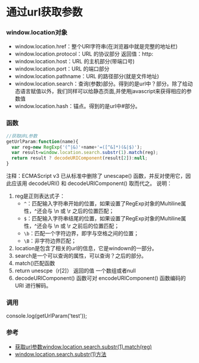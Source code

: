 # 通过url获取参数

### window.location对象

- window.location.href：整个URl字符串(在浏览器中就是完整的地址栏)
- window.location.protocol：URL 的协议部分   返回值：http:
- window.location.host：URL 的主机部分(带端口号)
- window.location.port：URL 的端口部分
- window.location.pathname：URL 的路径部分(就是文件地址)
- window.location.search：查询(参数)部分。得到的是url中？部分。除了给动态语言赋值以外，我们同样可以给静态页面,并使用javascript来获得相应的参数值
- window.location.hash：锚点。得到的是url中#部分。

### 函数

```javascript
//获取URL参数
getUrlParam:function(name){
  var reg=new RegExp('(^|&)'+name+'=([^&]*)(&|$)');
  var result=window.location.search.substr(1).match(reg);
  return result ? decodeURIComponent(result[2]):null;
}
```

注释：ECMAScript v3 已从标准中删除了 unescape() 函数，并反对使用它，因此应该用 decodeURI() 和 decodeURIComponent() 取而代之。
说明：

1. reg是正则表达式子：
   - `^`：匹配输入字符串开始的位置，如果设置了RegExp对象的Multiline属性，^还会与 \n 或 \r 之后的位置匹配；
   - `$`：匹配输入字符串结尾的位置，如果设置了RegExp对象的Multiline属性，^还会与 \n 或 \r 之前后的位置匹配；
   - `\b`：匹配一个字符边界，即字与空格之间的位置；
   - `\B`：非字符边界匹配；
2. location是包含了相关的url的信息，它是windown的一部分。
3. search是一个可以查询的属性，可以查询？之后的部分。
4. match()匹配函数
5. return unescpe（r[2]） 返回的值  一个数组或者null
6. decodeURIComponent() 函数可对 encodeURIComponent() 函数编码的 URI 进行解码。

### 调用

console.log(getUrlParam('test'));

### 参考

- [获取url参数window.location.search.substr(1).match(reg)](https://blog.csdn.net/h_duolalu/article/details/78302328)
- [window.location.search.substr(1)方法](https://www.jianshu.com/p/f988e4ebd627)